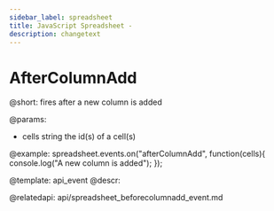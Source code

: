 ```yaml
---
sidebar_label: spreadsheet
title: JavaScript Spreadsheet - 
description: changetext
---
```


AfterColumnAdd
=============

@short: fires after a new column is added
	
@params:
- cells		string		the id(s) of a cell(s)


@example:
spreadsheet.events.on("afterColumnAdd", function(cells){
	console.log("A new column is added");
});


@template:	api_event
@descr:



@relatedapi:
api/spreadsheet_beforecolumnadd_event.md

